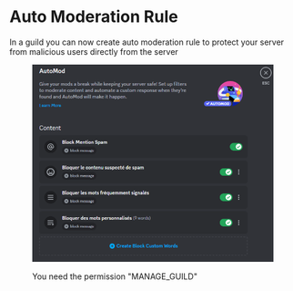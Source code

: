 # Auto Moderation Rule

In a guild you can now create auto moderation rule to protect your server from malicious users directly from the server

<figure><img src="../../.gitbook/assets/image (2).png" alt=""><figcaption><p>You need the permission "MANAGE_GUILD"</p></figcaption></figure>
